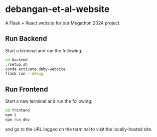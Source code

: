# debangan-et-al-website
A Flask + React website for our Megathon 2024 project.

## Run Backend

Start a terminal and run the following:

```bash
cd backend
./setup.sh
conda activate deby-website
flask run --debug
```

## Run Frontend

Start a new terminal and run the following:

```bash
cd frontend
npm i
npm run dev
```

and go to the URL logged on the terminal to visit the locally-hosted site.

